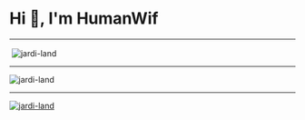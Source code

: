 <h1 align="left">Hi 👋, I'm HumanWif</h1>

---

<p>&nbsp;<img align="center" src="http://github-profile-summary-cards.vercel.app/api/cards/profile-details?username=Jardi-land&theme=buefy" alt="jardi-land" /></p>

---

<p><img align="center" src="https://github-readme-stats.vercel.app/api/top-langs/?username=Jardi-land&layout=compact&count_private=true&locale=en" alt="jardi-land" /></p>

---

<p align="left"> <a href="https://github.com/ryo-ma/github-profile-trophy"><img src="https://github-profile-trophy.vercel.app/?username=jardi-land&title=Commit&title=Repositories" alt="jardi-land" /></a> </p>
